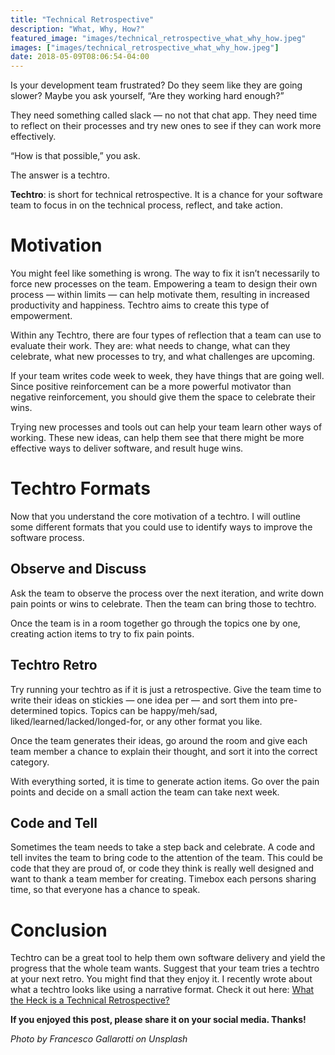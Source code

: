 ```yaml
---
title: "Technical Retrospective"
description: "What, Why, How?"
featured_image: "images/technical_retrospective_what_why_how.jpeg"
images: ["images/technical_retrospective_what_why_how.jpeg"]
date: 2018-05-09T08:06:54-04:00
---
```


Is your development team frustrated? Do they seem like they are going slower? Maybe you ask yourself, “Are they working hard enough?”

They need something called slack — no not that chat app. They need time to reflect on their processes and try new ones to see if they can work more effectively.

“How is that possible,” you ask.

The answer is a techtro.

**Techtro**: is short for technical retrospective. It is a chance for your software team to focus in on the technical process, reflect, and take action.

# Motivation

You might feel like something is wrong. The way to fix it isn’t necessarily to force new processes on the team. Empowering a team to design their own process — within limits — can help motivate them, resulting in increased productivity and happiness. Techtro aims to create this type of empowerment.

Within any Techtro, there are four types of reflection that a team can use to evaluate their work. They are: what needs to change, what can they celebrate, what new processes to try, and what challenges are upcoming.

If your team writes code week to week, they have things that are going well. Since positive reinforcement can be a more powerful motivator than negative reinforcement, you should give them the space to celebrate their wins.

Trying new processes and tools out can help your team learn other ways of working. These new ideas, can help them see that there might be more effective ways to deliver software, and result huge wins.

# Techtro Formats

Now that you understand the core motivation of a techtro. I will outline some different formats that you could use to identify ways to improve the software process.

## Observe and Discuss

Ask the team to observe the process over the next iteration, and write down pain points or wins to celebrate. Then the team can bring those to techtro.

Once the team is in a room together go through the topics one by one, creating action items to try to fix pain points.

## Techtro Retro

Try running your techtro as if it is just a retrospective. Give the team time to write their ideas on stickies — one idea per — and sort them into pre-determined topics. Topics can be happy/meh/sad, liked/learned/lacked/longed-for, or any other format you like.

Once the team generates their ideas, go around the room and give each team member a chance to explain their thought, and sort it into the correct category.

With everything sorted, it is time to generate action items. Go over the pain points and decide on a small action the team can take next week.

## Code and Tell

Sometimes the team needs to take a step back and celebrate. A code and tell invites the team to bring code to the attention of the team. This could be code that they are proud of, or code they think is really well designed and want to thank a team member for creating. Timebox each persons sharing time, so that everyone has a chance to speak.

# Conclusion

Techtro can be a great tool to help them own software delivery and yield the progress that the whole team wants. Suggest that your team tries a techtro at your next retro. You might find that they enjoy it.
I recently wrote about what a techtro looks like using a narrative format. Check it out here: [What the Heck is a  Technical Retrospective?](/posts/what-the-heck-is-a-techtro/)

**If you enjoyed this post, please share it on your social media. Thanks!**

*Photo by Francesco Gallarotti on Unsplash*